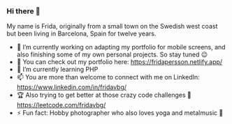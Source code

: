 ### Hi there 👋

My name is Frida, originally from a small town on the Swedish west coast but been living in Barcelona, Spain for twelve years.

- 🔭 I’m currently working on adapting my portfolio for mobile screens, and also finishing some of my own personal projects. So stay tuned 😉 
- 🌟 You can check out my portfolio here: https://fridapersson.netlify.app/
- 🌱 I’m currently learning PHP
- 📫 You are more than welcome to connect with me on LinkedIn: https://www.linkedin.com/in/fridavbg/
- 🏆 Also trying to get better at those crazy code challenges 🤯 https://leetcode.com/fridavbg/
- ⚡ Fun fact: Hobby photographer who also loves yoga and metalmusic :metal:
